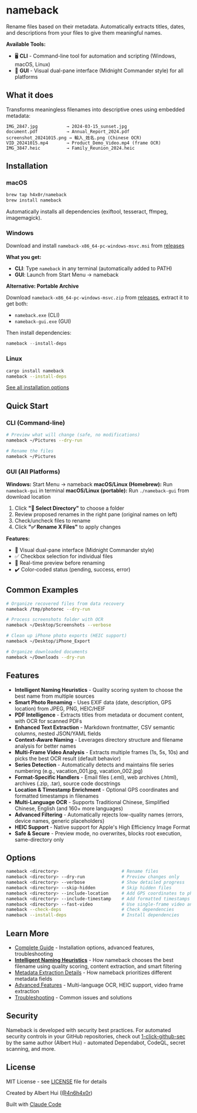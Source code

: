 # nameback

Rename files based on their metadata. Automatically extracts titles, dates, and descriptions from your files to give them meaningful names.

**Available Tools:**
- 🖥️ **CLI** - Command-line tool for automation and scripting (Windows, macOS, Linux)
- 🎨 **GUI** - Visual dual-pane interface (Midnight Commander style) for all platforms

## What it does

Transforms meaningless filenames into descriptive ones using embedded metadata:

```
IMG_2847.jpg           → 2024-03-15_sunset.jpg
document.pdf           → Annual_Report_2024.pdf
screenshot_20241015.png → 輸入_姓名.png (Chinese OCR)
VID_20241015.mp4       → Product_Demo_Video.mp4 (frame OCR)
IMG_3847.heic          → Family_Reunion_2024.heic
```

## Installation

### macOS
```bash
brew tap h4x0r/nameback
brew install nameback
```
Automatically installs all dependencies (exiftool, tesseract, ffmpeg, imagemagick).

### Windows

Download and install `nameback-x86_64-pc-windows-msvc.msi` from [releases](https://github.com/h4x0r/nameback/releases/latest)

**What you get:**
- **CLI**: Type `nameback` in any terminal (automatically added to PATH)
- **GUI**: Launch from Start Menu → nameback

**Alternative: Portable Archive**

Download `nameback-x86_64-pc-windows-msvc.zip` from [releases](https://github.com/h4x0r/nameback/releases/latest), extract it to get both:
- `nameback.exe` (CLI)
- `nameback-gui.exe` (GUI)

Then install dependencies:
```powershell
nameback --install-deps
```

### Linux
```bash
cargo install nameback
nameback --install-deps
```

[See all installation options](docs/GUIDE.md#installation-options)

## Quick Start

### CLI (Command-line)

```bash
# Preview what will change (safe, no modifications)
nameback ~/Pictures --dry-run

# Rename the files
nameback ~/Pictures
```

### GUI (All Platforms)

**Windows:** Start Menu → nameback
**macOS/Linux (Homebrew):** Run `nameback-gui` in terminal
**macOS/Linux (portable):** Run `./nameback-gui` from download location

1. Click **"📁 Select Directory"** to choose a folder
2. Review proposed renames in the right pane (original names on left)
3. Check/uncheck files to rename
4. Click **"✅ Rename X Files"** to apply changes

**Features:**
- 📂 Visual dual-pane interface (Midnight Commander style)
- ✅ Checkbox selection for individual files
- 🔄 Real-time preview before renaming
- ✔️ Color-coded status (pending, success, error)

## Common Examples

```bash
# Organize recovered files from data recovery
nameback /tmp/photorec --dry-run

# Process screenshots folder with OCR
nameback ~/Desktop/Screenshots --verbose

# Clean up iPhone photo exports (HEIC support)
nameback ~/Desktop/iPhone_Export

# Organize downloaded documents
nameback ~/Downloads --dry-run
```

## Features

- **Intelligent Naming Heuristics** - Quality scoring system to choose the best name from multiple sources
- **Smart Photo Renaming** - Uses EXIF data (date, description, GPS location) from JPEG, PNG, HEIC/HEIF
- **PDF Intelligence** - Extracts titles from metadata or document content, with OCR for scanned PDFs
- **Enhanced Text Extraction** - Markdown frontmatter, CSV semantic columns, nested JSON/YAML fields
- **Context-Aware Naming** - Leverages directory structure and filename analysis for better names
- **Multi-Frame Video Analysis** - Extracts multiple frames (1s, 5s, 10s) and picks the best OCR result (default behavior)
- **Series Detection** - Automatically detects and maintains file series numbering (e.g., vacation_001.jpg, vacation_002.jpg)
- **Format-Specific Handlers** - Email files (.eml), web archives (.html), archives (.zip, .tar), source code docstrings
- **Location & Timestamp Enrichment** - Optional GPS coordinates and formatted timestamps in filenames
- **Multi-Language OCR** - Supports Traditional Chinese, Simplified Chinese, English (and 160+ more languages)
- **Advanced Filtering** - Automatically rejects low-quality names (errors, device names, generic placeholders)
- **HEIC Support** - Native support for Apple's High Efficiency Image Format
- **Safe & Secure** - Preview mode, no overwrites, blocks root execution, same-directory only

## Options

```bash
nameback <directory>                        # Rename files
nameback <directory> --dry-run              # Preview changes only
nameback <directory> --verbose              # Show detailed progress
nameback <directory> --skip-hidden          # Skip hidden files
nameback <directory> --include-location     # Add GPS coordinates to photo/video names
nameback <directory> --include-timestamp    # Add formatted timestamps to names
nameback <directory> --fast-video           # Use single-frame video analysis (faster, less accurate)
nameback --check-deps                       # Check dependencies
nameback --install-deps                     # Install dependencies
```

## Learn More

- [Complete Guide](docs/GUIDE.md) - Installation options, advanced features, troubleshooting
- **[Intelligent Naming Heuristics](docs/naming-heuristics.md)** - How nameback chooses the best filename using quality scoring, content extraction, and smart filtering
- [Metadata Extraction Details](docs/GUIDE.md#metadata-extraction-details) - How nameback prioritizes different metadata fields
- [Advanced Features](docs/GUIDE.md#advanced-features) - Multi-language OCR, HEIC support, video frame extraction
- [Troubleshooting](docs/GUIDE.md#troubleshooting) - Common issues and solutions

## Security

Nameback is developed with security best practices. For automated security controls in your GitHub repositories, check out [1-click-github-sec](https://github.com/h4x0r/1-click-github-sec) by the same author (Albert Hui) - automated Dependabot, CodeQL, secret scanning, and more.

## License

MIT License - see [LICENSE](LICENSE) file for details

Created by Albert Hui ([@4n6h4x0r](https://github.com/h4x0r))

Built with [Claude Code](https://claude.com/claude-code)
